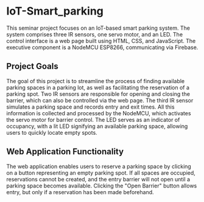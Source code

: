 ﻿# IoT-Smart_parking

This seminar project focuses on an IoT-based smart parking system. The system comprises three IR sensors, one servo motor, and an LED. The control interface is a web page built using HTML, CSS, and JavaScript. The executive component is a NodeMCU ESP8266, communicating via Firebase.

## Project Goals

The goal of this project is to streamline the process of finding available parking spaces in a parking lot, as well as facilitating the reservation of a parking spot. Two IR sensors are responsible for opening and closing the barrier, which can also be controlled via the web page. The third IR sensor simulates a parking space and records entry and exit times. All this information is collected and processed by the NodeMCU, which activates the servo motor for barrier control. The LED serves as an indicator of occupancy, with a lit LED signifying an available parking space, allowing users to quickly locate empty spots.

## Web Application Functionality

The web application enables users to reserve a parking space by clicking on a button representing an empty parking spot. If all spaces are occupied, reservations cannot be created, and the entry barrier will not open until a parking space becomes available. Clicking the "Open Barrier" button allows entry, but only if a reservation has been made beforehand.
